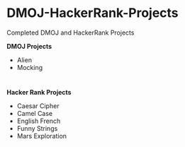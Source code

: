 # DMOJ-HackerRank-Projects

Completed DMOJ and HackerRank Projects

<b>DMOJ Projects</b>
  <ul>
    <li>Alien</li>
    <li>Mocking</li>
  </ul>

# 

<b>Hacker Rank Projects</b>
  <ul>
    <li>Caesar Cipher</li>
    <li>Camel Case</li>
    <li>English French</li>
    <li>Funny Strings</li>
    <li>Mars Exploration</li>
  </ul>
